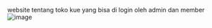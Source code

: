 website tentang toko kue yang bisa di login oleh admin dan member
![image](https://github.com/Sawitri16/uas-PK2/assets/141298540/5f87e802-0eda-41e3-86e7-82c108615140)

